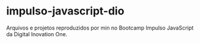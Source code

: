 # impulso-javascript-dio
Arquivos e projetos reproduzidos por min no Bootcamp Impulso JavaScript da Digital Inovation One.
